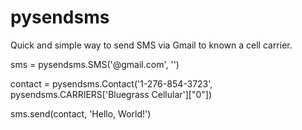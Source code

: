 # pysendsms
Quick and simple way to send SMS via Gmail to known a cell carrier.

sms = pysendsms.SMS('<username>@gmail.com', '<password>')

contact = pysendsms.Contact('1-276-854-3723', pysendsms.CARRIERS['Bluegrass Cellular']["0"])

sms.send(contact, 'Hello, World!')
